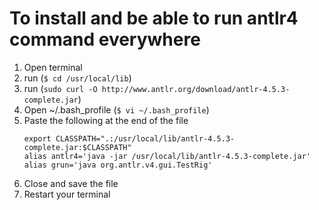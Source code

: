 # To install and be able to run antlr4 command everywhere


1. Open terminal
2. run (`$ cd /usr/local/lib`)
3. run (`sudo curl -O http://www.antlr.org/download/antlr-4.5.3-complete.jar`)
4. Open ~/.bash_profile (`$ vi ~/.bash_profile`)
5. Paste the following at the end of the file
    ```
    export CLASSPATH=".:/usr/local/lib/antlr-4.5.3-complete.jar:$CLASSPATH"
    alias antlr4='java -jar /usr/local/lib/antlr-4.5.3-complete.jar'
    alias grun='java org.antlr.v4.gui.TestRig'
    ```
6. Close and save the file
7. Restart your terminal

